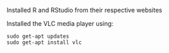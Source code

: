 Installed R and RStudio from their respective websites  

Installed the VLC media player using:

    sudo get-apt updates  
    sudo get-apt install vlc
    
  
